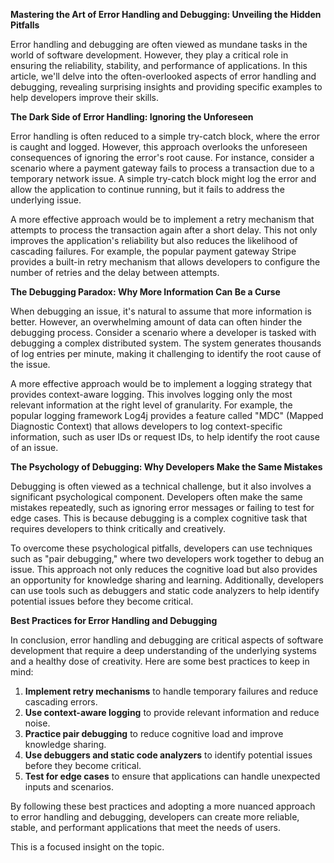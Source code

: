 **Mastering the Art of Error Handling and Debugging: Unveiling the Hidden Pitfalls**

Error handling and debugging are often viewed as mundane tasks in the world of software development. However, they play a critical role in ensuring the reliability, stability, and performance of applications. In this article, we'll delve into the often-overlooked aspects of error handling and debugging, revealing surprising insights and providing specific examples to help developers improve their skills.

**The Dark Side of Error Handling: Ignoring the Unforeseen**

Error handling is often reduced to a simple try-catch block, where the error is caught and logged. However, this approach overlooks the unforeseen consequences of ignoring the error's root cause. For instance, consider a scenario where a payment gateway fails to process a transaction due to a temporary network issue. A simple try-catch block might log the error and allow the application to continue running, but it fails to address the underlying issue.

A more effective approach would be to implement a retry mechanism that attempts to process the transaction again after a short delay. This not only improves the application's reliability but also reduces the likelihood of cascading failures. For example, the popular payment gateway Stripe provides a built-in retry mechanism that allows developers to configure the number of retries and the delay between attempts.

**The Debugging Paradox: Why More Information Can Be a Curse**

When debugging an issue, it's natural to assume that more information is better. However, an overwhelming amount of data can often hinder the debugging process. Consider a scenario where a developer is tasked with debugging a complex distributed system. The system generates thousands of log entries per minute, making it challenging to identify the root cause of the issue.

A more effective approach would be to implement a logging strategy that provides context-aware logging. This involves logging only the most relevant information at the right level of granularity. For example, the popular logging framework Log4j provides a feature called "MDC" (Mapped Diagnostic Context) that allows developers to log context-specific information, such as user IDs or request IDs, to help identify the root cause of an issue.

**The Psychology of Debugging: Why Developers Make the Same Mistakes**

Debugging is often viewed as a technical challenge, but it also involves a significant psychological component. Developers often make the same mistakes repeatedly, such as ignoring error messages or failing to test for edge cases. This is because debugging is a complex cognitive task that requires developers to think critically and creatively.

To overcome these psychological pitfalls, developers can use techniques such as "pair debugging," where two developers work together to debug an issue. This approach not only reduces the cognitive load but also provides an opportunity for knowledge sharing and learning. Additionally, developers can use tools such as debuggers and static code analyzers to help identify potential issues before they become critical.

**Best Practices for Error Handling and Debugging**

In conclusion, error handling and debugging are critical aspects of software development that require a deep understanding of the underlying systems and a healthy dose of creativity. Here are some best practices to keep in mind:

1. **Implement retry mechanisms** to handle temporary failures and reduce cascading errors.
2. **Use context-aware logging** to provide relevant information and reduce noise.
3. **Practice pair debugging** to reduce cognitive load and improve knowledge sharing.
4. **Use debuggers and static code analyzers** to identify potential issues before they become critical.
5. **Test for edge cases** to ensure that applications can handle unexpected inputs and scenarios.

By following these best practices and adopting a more nuanced approach to error handling and debugging, developers can create more reliable, stable, and performant applications that meet the needs of users.

This is a focused insight on the topic.